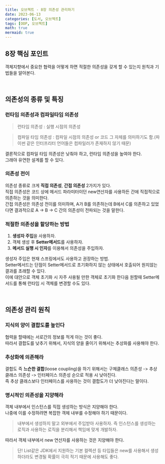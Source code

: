 ```yaml
---
title: 오브젝트 - 8장 의존성 관리하기
date: 2023-06-13
categories: [도서, 오브젝트]
tags: [OOP, 오브젝트]
math: true
mermaid: true
---
```



## 8장 핵심 포인트
객체지향에서 중요한 협력을 어떻게 하면 적절한 의존성을 갖게 할 수 있는지 원칙과 기법들을 알아본다.

<br>

## 의존성의 종류 및 특징

### 런타임 의존성과 컴파일타임 의존성
> 런타임 의존성 : 실행 시점의 의존성

> 컴파일 타임 의존성 : 컴파일 시점의 의존성 or 코드 그 자체를 의미하기도 함.(파이썬 같은 인터프리터 언어들은 컴파일러가 존재하지 않기 때문)

결론적으로 컴파일 타임 의존성은 낮춰야 하고, 런타임 의존성을 높여야 한다. <br>
그래야 유연한 설계를 할 수 있다.

### 의존성 전이
의존성 종류로 크게 **직접 의존성**, **간접 의존성** 2가지가 있다. <br>
직접 의존성은 코드 상에 메서드 파라미터이던 new연산자를 사용하든 간에 직접적으로 의존하는 것을 의미한다. <br>
간접 의존성은 의존성 전이를 의미하며, A가 B를 의존하는데 B에서 C를 의존하고 있었다면 결과적으로 A -> B -> C 간의 의존성이 전파되는 것을 말한다. <br>

### 적절한 의존성을 할당하는 방법

1. **생성자 주입**을 사용하자.
2. 객체 생성 후 **Setter메서드**를 사용하자.
3. **메서드 실행 시 인자**를 이용해서 의존성을 주입하자.

생성자 주입은 현재 스프링에서도 사용하고 권장하는 방법. <br>
Setter메서드는 단점이 Setter메서드로 초기화하지 않는 상태에서 호출되어 원치않는 결과를 초래할 수 있다. <br>
이에 대안으로 객체 초기화 시 자주 사용될 만한 객체로 초기화 한다음 원할때 Setter메서드를 통해 런타임 시 객체를 변경할 수도 있다. <br>

<br>

## 의존성 관리 원칙

### 지식의 양이 결합도를 높인다
협력을 할때에는 서로간의 정보를 적게 아는 것이 좋다. <br>
따라서 결합도를 낮추기 위해서, 지식의 양을 줄이기 위해서는 추상화를 사용해야 한다. <br>

### 추상화에 의존해라
결합도 즉 **느슨한 결합**(loose coupling)을 하기 위해서는 구체클래스 의존성 -> 추상클래스 의존성 -> 인터페이스 의존성 순으로 적용 시 낮아진다. <br> 
즉 추상 클래스보다 인터페이스를 사용하는 것이 결합도가 더 낮아진다는 말이다.

### 명시적인 의존성을 지양해라
객체 내부에서 인스턴스를 직접 생성하는 방식은 지양해야 한다. <br>
나중에 이를 수정하려면 복잡한 객체 내부를 수정해야 하기 때문이다. <br>

> 내부에서 생성하지 말고 외부에서 주입받아 사용하자. 즉 인스턴스를 생성하는 로직과 사용하는 로직을 분리해서 책임에 맞게 개발하자.

따라서 객체 내부에서 new 연산자를 사용하는 것은 지양해야 한다. <br>

> 단! List같은 JDK에서 지원하는 기본 컬렉션 등 타입들은 new를 사용해서 생성하더라도 변경될 확률이 극히 적기 때문에 사용해도 좋다.



